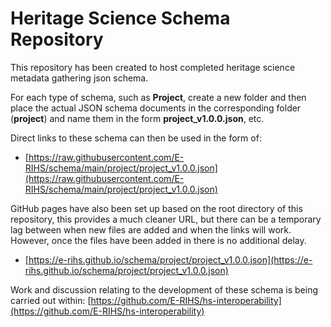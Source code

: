 # Heritage Science Schema Repository

This repository has been created to host completed heritage science metadata gathering json schema.

For each type of schema, such as **Project**, create a new folder and then place the actual JSON schema documents in the corresponding folder (**project**) and name them in the form **project_v1.0.0.json**, etc.

Direct links to these schema can then be used in the form of:
* [https://raw.githubusercontent.com/E-RIHS/schema/main/project/project_v1.0.0.json](https://raw.githubusercontent.com/E-RIHS/schema/main/project/project_v1.0.0.json)

GitHub pages have also been set up based on the root directory of this repository, this provides a much cleaner URL, but there can be a temporary lag between when new files are added and when the links will work. However, once the files have been added in there is no additional delay. 
* [https://e-rihs.github.io/schema/project/project_v1.0.0.json](https://e-rihs.github.io/schema/project/project_v1.0.0.json)

Work and discussion relating to the development of these schema is being carried out within: [https://github.com/E-RIHS/hs-interoperability](https://github.com/E-RIHS/hs-interoperability)
